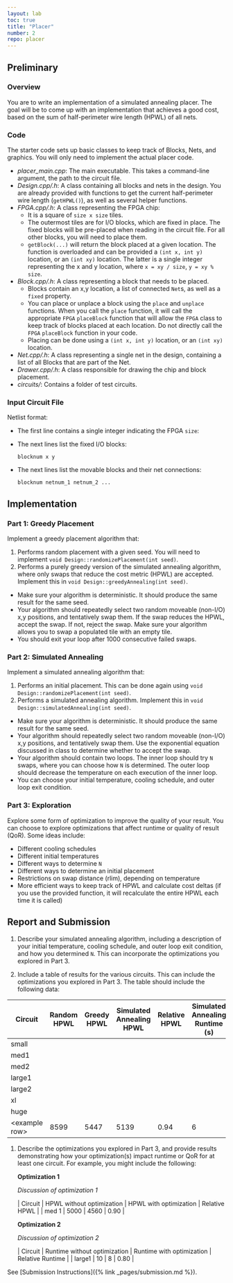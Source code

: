 ```yaml
---
layout: lab
toc: true
title: "Placer"
number: 2
repo: placer
---
```



## Preliminary

### Overview
You are to write an implementation of a simulated annealing placer.  The goal will be to come up with an implementation that achieves a good cost, based on the sum of half-perimeter wire length (HPWL) of all nets.  

<!-- 
### System Packages

You will need these system packages:

```
sudo apt install libx11-dev libumfpack5 libsuitesparse-dev
``` 
-->

### Code

The starter code sets up basic classes to keep track of Blocks, Nets, and graphics.  You will only need to implement the actual placer code.

  * *placer_main.cpp*: The main executable.  This takes a command-line argument, the path to the circuit file.	
  * *Design.cpp/.h*: A class containing all blocks and nets in the design.  You are already provided with functions to get the current half-perimeter wire length (`getHPWL()`), as well as several helper functions.
  * *FPGA.cpp/.h*: A class representing the FPGA chip:
    * It is a square of `size x size` tiles.  
    * The outermost tiles are for I/O blocks, which are fixed in place. The fixed blocks will be pre-placed when reading in the circuit file.  For all other blocks, you will need to place them.
    * `getBlock(...)` will return the block placed at a given location.  The function is overloaded and can be provided a `(int x, int y)` location, or an `(int xy)` location. The latter is a single integer representing the x and y location, where `x = xy / size`, `y = xy % size`.
  * *Block.cpp/.h*: A class representing a block that needs to be placed.  
    * Blocks contain an x,y location, a list of connected `Net`s, as well as a `fixed` property.
    * You can place or unplace a block using the `place` and `unplace` functions.  When you call the `place` function, it will call the appropriate `FPGA` `placeBlock` function that will allow the `FPGA` class to keep track of blocks placed at each location.  Do not directly call the `FPGA` `placeBlock` function in your code.
    * Placing can be done using a `(int x, int y)` location, or an `(int xy)` location.  
  * *Net.cpp/.h*: A class representing a single net in the design, containing a list of all Blocks that are part of the Net.	
  * *Drawer.cpp/.h*: A class responsible for drawing the chip and block placement.
  * *circuits/*: Contains a folder of test circuits.


### Input Circuit File
Netlist format:
  * The first line contains a single integer indicating the FPGA `size`:
  * The next lines list the fixed I/O blocks:

        blocknum x y

  * The next lines list the movable blocks and their net connections:

        blocknum netnum_1 netnum_2 ... 


## Implementation

### Part 1: Greedy Placement

Implement a greedy placement algorithm that:
1. Performs random placement with a given seed.  You will need to implement `void Design::randomizePlacement(int seed)`.
1. Performs a purely greedy version of the simulated annealing algorithm, where only swaps that reduce the cost metric (HPWL) are accepted.  Implement this in `void Design::greedyAnnealing(int seed)`. 
  * Make sure your algorithm is deterministic.  It should produce the same result for the same seed.
  * Your algorithm should repeatedly select two random moveable (non-I/O) x,y positions, and tentatively swap them.  If the swap reduces the HPWL, accept the swap.  If not, reject the swap.  Make sure your algorithm allows you to swap a populated tile with an empty tile.
  * You should exit your loop after 1000 consecutive failed swaps.
  

### Part 2: Simulated Annealing
Implement a simulated annealing algorithm that:
1. Performs an initial placement.  This can be done again using `void Design::randomizePlacement(int seed)`.
1. Performs a simulated annealing algorithm.  Implement this in `void Design::simulatedAnnealing(int seed)`. 
  * Make sure your algorithm is deterministic.  It should produce the same result for the same seed.
  * Your algorithm should repeatedly select two random moveable (non-I/O) x,y positions, and tentatively swap them.  Use the exponential equation discussed in class to determine whether to accept the swap.
  * Your algorithm should contain two loops.  The inner loop should try `N` swaps, where you can choose how `N` is determined.  The outer loop should decrease the temperature on each execution of the inner loop. 
  * You can choose your initial temperature, cooling schedule, and outer loop exit condition.  
  
### Part 3: Exploration
Explore some form of optimization to improve the quality of your result.  You can choose to explore optimizations that affect runtime or quality of result (QoR).  Some ideas include:
  * Different cooling schedules
  * Different initial temperatures
  * Different ways to determine `N`
  * Different ways to determine an initial placement
  * Restrictions on swap distance (rlim), depending on temperature
  * More efficient ways to keep track of HPWL and calculate cost deltas (if you use the provided function, it will recalculate the entire HPWL each time it is called)

## Report and Submission

1. Describe your simulated annealing algorithm, including a description of your initial temperature, cooling schedule, and outer loop exit condition, and how you determined `N`. This can incorporate the optimizations you explored in Part 3.

1. Include a table of results for the various circuits.  This can include the optimizations you explored in Part 3.  The table should include the following data:

| Circuit | Random HPWL | Greedy HPWL | Simulated Annealing HPWL | Relative HPWL | Simulated Annealing Runtime (s) | 
|---------|-------------|-------------|--------------------------|---------------|-----------------------------|
| small   |             |             |                          |               |                             |
| med1    |             |             |                          |                             |
| med2    |             |             |                          |                             |
| large1  |             |             |                          |                             |
| large2  |             |             |                          |                             |
| xl      |             |             |                          |                             |
| huge    |             |             |                          |                             |
| \<example row\> | 8599 | 5447 | 5139 | 0.94 | 6


1. Describe the optimizations you explored in Part 3, and provide results demonstrating how your optimization(s) impact runtime or QoR for at least one circuit.  For example, you might include the following:

    **Optimization 1**

    *Discussion of optimization 1*

    | Circuit | HPWL without optimization | HPWL with optimization | Relative HPWL |
    | med 1   | 5000  | 4560 | 0.90 | 


    **Optimization 2**

    *Discussion of optimization 2*

    | Circuit | Runtime without optimization | Runtime with optimization | Relative Runtime |
    | large1  | 10 | 8 | 0.80 |

See [Submission Instructions]({% link _pages/submission.md  %}).

